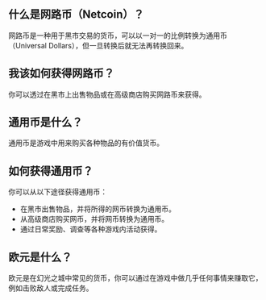 ## 什么是网路币（Netcoin）？
网路币是一种用于黑市交易的货币，可以以一对一的比例转换为通用币（Universal Dollars），但一旦转换后就无法再转换回来。

## 我该如何获得网路币？
你可以透过在黑市上出售物品或在高级商店购买网路币来获得。

## 通用币是什么？
通用币是游戏中用来购买各种物品的有价值货币。

## 如何获得通用币？
你可以从以下途径获得通用币：
- 在黑市出售物品，并将所得的网币转换为通用币。
- 从高级商店购买网币，并将网币转换为通用币。
- 通过日常奖励、调查等各种游戏内活动获得。

## 欧元是什么？
欧元是在幻光之城中常见的货币，你可以通过在游戏中做几乎任何事情来赚取它，例如击败敌人或完成任务。